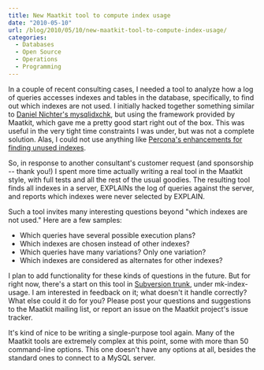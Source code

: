 ```yaml
---
title: New Maatkit tool to compute index usage
date: "2010-05-10"
url: /blog/2010/05/10/new-maatkit-tool-to-compute-index-usage/
categories:
  - Databases
  - Open Source
  - Operations
  - Programming
---
```

In a couple of recent consulting cases, I needed a tool to analyze how a log of queries accesses indexes and tables in the database, specifically, to find out which indexes are not used. I initially hacked together something similar to [Daniel Nichter's mysqlidxchk](http://hackmysql.com/mysqlidxchk), but using the framework provided by Maatkit, which gave me a pretty good start right out of the box. This was useful in the very tight time constraints I was under, but was not a complete solution. Alas, I could not use anything like [Percona's enhancements for finding unused indexes](http://www.mysqlperformanceblog.com/2009/01/15/dropping-unused-indexes/).

So, in response to another consultant's customer request (and sponsorship -- thank you!) I spent more time actually writing a real tool in the Maatkit style, with full tests and all the rest of the usual goodies. The resulting tool finds all indexes in a server, EXPLAINs the log of queries against the server, and reports which indexes were never selected by EXPLAIN.

Such a tool invites many interesting questions beyond "which indexes are not used." Here are a few samples:

*   Which queries have several possible execution plans?
*   Which indexes are chosen instead of other indexes?
*   Which queries have many variations? Only one variation?
*   Which indexes are considered as alternates for other indexes?

I plan to add functionality for these kinds of questions in the future. But for right now, there's a start on this tool in [Subversion trunk](http://maatkit.googlecode.com/svn/trunk/mk-index-usage/), under mk-index-usage. I am interested in feedback on it; what doesn't it handle correctly? What else could it do for you? Please post your questions and suggestions to the Maatkit mailing list, or report an issue on the Maatkit project's issue tracker.

It's kind of nice to be writing a single-purpose tool again. Many of the Maatkit tools are extremely complex at this point, some with more than 50 command-line options. This one doesn't have any options at all, besides the standard ones to connect to a MySQL server.



